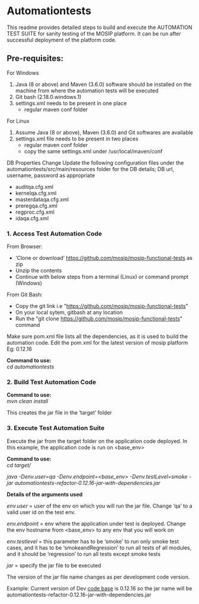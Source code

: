 # Automationtests
This readme provides detailed steps to build and execute the AUTOMATION TEST SUITE for sanity testing of the MOSIP platform. It can be run after successful deployment of the platform code.

## Pre-requisites:
For Windows
1. Java (8 or above) and Maven (3.6.0) software should be installed on the machine from where the automation tests will be executed
2. Git bash (2.18.0.windows.1)
3. settings.xml needs to be present in one place
   * regular maven conf folder

For Linux
1. Assume Java (8 or above), Maven (3.6.0) and Git softwares are available
2. settings.xml file needs to be present in two places
   * regular maven conf folder
   * copy the same settings.xml under /usr/local/maven/conf

DB Properties Change
Update the following configuration files under the automationtests/src/main/resources folder for the DB details; DB url, username, password as appropriate
   * auditqa.cfg.xml
   * kernelqa.cfg.xml
   * masterdataqa.cfg.xml
   * preregqa.cfg.xml
   * regproc.cfg.xml
   * idaqa.cfg.xml

### 1. Access Test Automation Code
From Browser:
-	‘Clone or download’ https://github.com/mosip/mosip-functional-tests as zip 
-	Unzip the contents
- Continue with below steps from a terminal (Linux) or command prompt (Windows)

From Git Bash:
- Copy the git link i.e "https://github.com/mosip/mosip-functional-tests"
- On your local sytem, gitbash at any location
- Run the "git clone https://github.com/mosip/mosip-functional-tests" command

Make sure pom.xml file lists all the dependencies, as it is used to build the automation code.
Edit the pom.xml for the latest version of mosip platform Eg: <version>0.12.16</version>

**Command to use:** 
<br>_cd automationtests_<br>

### 2. Build Test Automation Code
**Command to use:**
<br>_mvn clean install_<br>

This creates the jar file in the ‘target’ folder

### 3. Execute Test Automation Suite
Execute the jar from the target folder on the application code deployed. In this example, the application code is run on <base_env>

**Command to use:**
<br>_cd target/_<br>

_java -Denv.user=qa -Denv.endpoint=<base_env> -Denv.testLevel=smoke -jar automationtests-refactor-0.12.16-jar-with-dependencies.jar_

**Details of the arguments used**

_env.user_ = user of the env on which you will run the jar file. Change ‘qa’ to a valid user id on the test env.

_env.endpoint_ = env where the application under test is deployed. Change the env hostname from <base_env> to any env that you will work on

_env.testlevel_ = this parameter has to be ‘smoke’ to run only smoke test cases, and it has to be ‘smokeandRegression’ to run all tests of all modules, and it should be ‘regression’ to run all tests except smoke tests

_jar_ = specify the jar file to be executed

The version of the jar file name changes as per development code version. 

Example: Current version of Dev [code base](https://github.com/mosip/mosip-platform) is 0.12.16 so the jar name will be automationtests-refactor-0.12.16-jar-with-dependencies.jar

